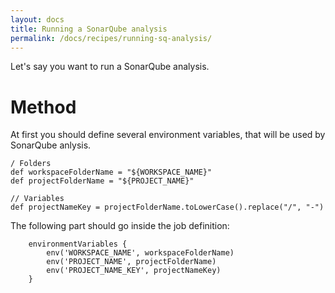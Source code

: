 ```yaml
---
layout: docs
title: Running a SonarQube analysis
permalink: /docs/recipes/running-sq-analysis/
---
```


Let's say you want to run a SonarQube analysis.

# Method

At first you should define several environment variables, that will be used by SonarQube anlysis.

```
/ Folders
def workspaceFolderName = "${WORKSPACE_NAME}"
def projectFolderName = "${PROJECT_NAME}"

// Variables
def projectNameKey = projectFolderName.toLowerCase().replace("/", "-")
```

The following part should go inside the job definition:

```
    environmentVariables {
        env('WORKSPACE_NAME', workspaceFolderName)
        env('PROJECT_NAME', projectFolderName)
        env('PROJECT_NAME_KEY', projectNameKey)
    }
```




